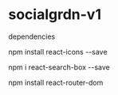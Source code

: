 # socialgrdn-v1

dependencies

npm install react-icons --save

npm i react-search-box --save

npm install react-router-dom
